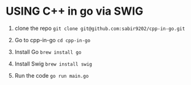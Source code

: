# USING C++ in go via SWIG

1. clone the repo
`git clone git@github.com:sabir9202/cpp-in-go.git`

2. Go to cpp-in-go
`cd cpp-in-go`

3. Install Go
`brew install go`

4. Install Swig
`brew install swig`

5. Run the code
`go run main.go`